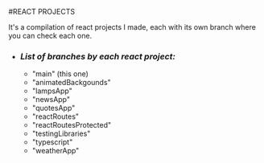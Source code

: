 #REACT PROJECTS

It's a compilation of react projects I made, each with its own branch where you can check each one.

- ### *List of branches by each react project:*
    - "main" (this one)
    - "animatedBackgounds"
    - "lampsApp"
    - "newsApp"
    - "quotesApp"
    - "reactRoutes"
    - "reactRoutesProtected"
    - "testingLibraries"
    - "typescript"
    - "weatherApp"
    
